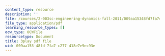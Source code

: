 ```yaml
---
content_type: resource
description: ''
file: /courses/2-003sc-engineering-dynamics-fall-2011/009aa15348fd7fa7c277418e7e9ec93e_iMz0LiqjFmE.pdf
file_type: application/pdf
learning_resource_types: []
ocw_type: OCWFile
resourcetype: Document
title: 3play pdf file
uid: 009aa153-48fd-7fa7-c277-418e7e9ec93e
---
```

